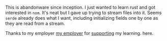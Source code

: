 This is abandonware since inception. I just wanted to learn rust and got interested in `nom`. It's neat but I gave up trying to stream files into it. Seems `serde` already does what I want, including initializing fields one by one as they are read from a stream.

Thanks to my employer [my employer](https://futurice.com) for [supporting](https://spiceprogram.org/) my learning. here.
